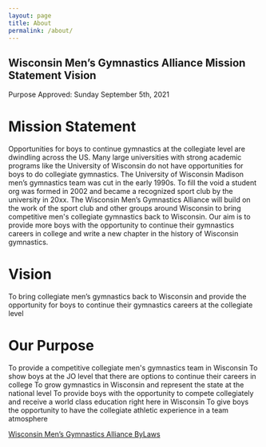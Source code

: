 ```yaml
---
layout: page
title: About
permalink: /about/
---
```


## **Wisconsin Men’s Gymnastics Alliance Mission Statement Vision**
Purpose Approved: Sunday September 5th, 2021

# **Mission Statement**

Opportunities for boys to continue gymnastics at the collegiate level are dwindling across the US. Many large universities with strong academic programs like the University of Wisconsin do not have opportunities for boys to do collegiate gymnastics.  The University of Wisconsin Madison men’s gymnastics team was cut in the early 1990s.  To fill the void a student org was formed in 2002 and became a recognized sport club by the university in 20xx.  The Wisconsin Men’s Gymnastics Alliance will build on the work of the sport club and other groups around Wisconsin to bring competitive men's collegiate gymnastics back to Wisconsin.  Our aim is to  provide more boys with the opportunity to continue their gymnastics careers in college and write a new chapter in the history of Wisconsin gymnastics. 

# **Vision**

To bring collegiate men’s gymnastics back to Wisconsin and provide the opportunity for boys to continue their gymnastics careers at the collegiate level

# **Our Purpose**

To provide a competitive collegiate men's gymnastics team in Wisconsin 
To show boys at the JO level that there are options to continue their careers in college 
To grow gymnastics in Wisconsin and represent the state at the national level 
To provide boys with the opportunity to compete collegiately and receive a world class education right here in Wisconsin
To give boys the opportunity to have the collegiate athletic experience in a team atmosphere

[Wisconsin Men’s Gymnastics Alliance ByLaws](https://github.com/kieran-nichols/Wisconsin-GymACT/tree/main/myblog/extra_files/bylaws.pdf)
<!-- [Wisconsin Men’s Gymnastics Alliance ByLaws](C:/Users/the1k/Documents/Wiscosin-GymACT/myblog/extra_files/bylaws.pdf) -->